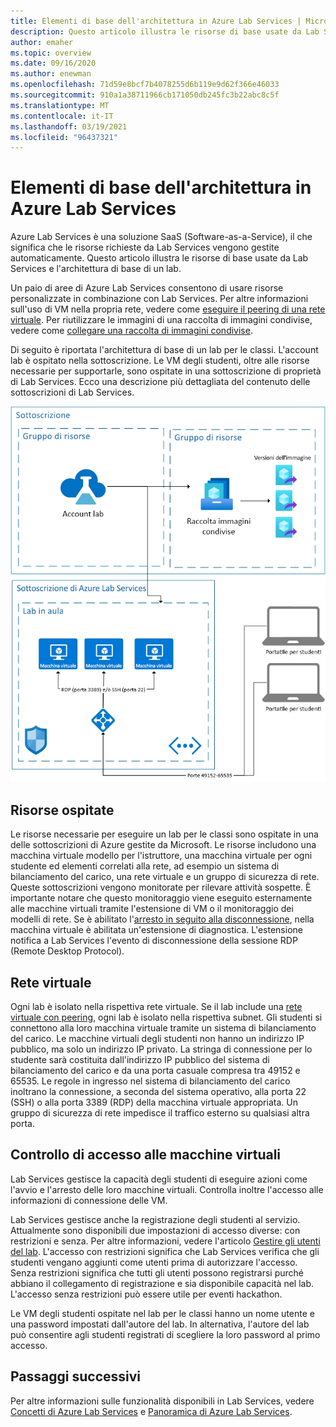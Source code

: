```yaml
---
title: Elementi di base dell'architettura in Azure Lab Services | Microsoft Docs
description: Questo articolo illustra le risorse di base usate da Lab Services e l'architettura di base di un lab.
author: emaher
ms.topic: overview
ms.date: 09/16/2020
ms.author: enewman
ms.openlocfilehash: 71d59e8bcf7b4078255d6b119e9d62f366e46033
ms.sourcegitcommit: 910a1a38711966cb171050db245fc3b22abc8c5f
ms.translationtype: MT
ms.contentlocale: it-IT
ms.lasthandoff: 03/19/2021
ms.locfileid: "96437321"
---
```

# <a name="architecture-fundamentals-in-azure-lab-services"></a>Elementi di base dell'architettura in Azure Lab Services

Azure Lab Services è una soluzione SaaS (Software-as-a-Service), il che significa che le risorse richieste da Lab Services vengono gestite automaticamente. Questo articolo illustra le risorse di base usate da Lab Services e l'architettura di base di un lab.  

Un paio di aree di Azure Lab Services consentono di usare risorse personalizzate in combinazione con Lab Services.  Per altre informazioni sull'uso di VM nella propria rete, vedere come [eseguire il peering di una rete virtuale](how-to-connect-peer-virtual-network.md).  Per riutilizzare le immagini di una raccolta di immagini condivise, vedere come [collegare una raccolta di immagini condivise](how-to-attach-detach-shared-image-gallery.md).

Di seguito è riportata l'architettura di base di un lab per le classi.  L'account lab è ospitato nella sottoscrizione. Le VM degli studenti, oltre alle risorse necessarie per supportarle, sono ospitate in una sottoscrizione di proprietà di Lab Services. Ecco una descrizione più dettagliata del contenuto delle sottoscrizioni di Lab Services.

![Architettura di base dei lab](./media/classroom-labs-fundamentals/labservices-basic-architecture.png)

## <a name="hosted-resources"></a>Risorse ospitate

Le risorse necessarie per eseguire un lab per le classi sono ospitate in una delle sottoscrizioni di Azure gestite da Microsoft.  Le risorse includono una macchina virtuale modello per l'istruttore, una macchina virtuale per ogni studente ed elementi correlati alla rete, ad esempio un sistema di bilanciamento del carico, una rete virtuale e un gruppo di sicurezza di rete.  Queste sottoscrizioni vengono monitorate per rilevare attività sospette.  È importante notare che questo monitoraggio viene eseguito esternamente alle macchine virtuali tramite l'estensione di VM o il monitoraggio dei modelli di rete.  Se è abilitato l'[arresto in seguito alla disconnessione](how-to-enable-shutdown-disconnect.md), nella macchina virtuale è abilitata un'estensione di diagnostica. L'estensione notifica a Lab Services l'evento di disconnessione della sessione RDP (Remote Desktop Protocol).

## <a name="virtual-network"></a>Rete virtuale

Ogni lab è isolato nella rispettiva rete virtuale.  Se il lab include una [rete virtuale con peering](how-to-connect-peer-virtual-network.md), ogni lab è isolato nella rispettiva subnet.  Gli studenti si connettono alla loro macchina virtuale tramite un sistema di bilanciamento del carico.  Le macchine virtuali degli studenti non hanno un indirizzo IP pubblico, ma solo un indirizzo IP privato.  La stringa di connessione per lo studente sarà costituita dall'indirizzo IP pubblico del sistema di bilanciamento del carico e da una porta casuale compresa tra 49152 e 65535.  Le regole in ingresso nel sistema di bilanciamento del carico inoltrano la connessione, a seconda del sistema operativo, alla porta 22 (SSH) o alla porta 3389 (RDP) della macchina virtuale appropriata. Un gruppo di sicurezza di rete impedisce il traffico esterno su qualsiasi altra porta.

## <a name="access-control-to-the-virtual-machines"></a>Controllo di accesso alle macchine virtuali

Lab Services gestisce la capacità degli studenti di eseguire azioni come l'avvio e l'arresto delle loro macchine virtuali.  Controlla inoltre l'accesso alle informazioni di connessione delle VM.

Lab Services gestisce anche la registrazione degli studenti al servizio. Attualmente sono disponibili due impostazioni di accesso diverse: con restrizioni e senza. Per altre informazioni, vedere l'articolo [Gestire gli utenti del lab](how-to-configure-student-usage.md#send-invitations-to-users). L'accesso con restrizioni significa che Lab Services verifica che gli studenti vengano aggiunti come utenti prima di autorizzare l'accesso. Senza restrizioni significa che tutti gli utenti possono registrarsi purché abbiano il collegamento di registrazione e sia disponibile capacità nel lab. L'accesso senza restrizioni può essere utile per eventi hackathon.

Le VM degli studenti ospitate nel lab per le classi hanno un nome utente e una password impostati dall'autore del lab.  In alternativa, l'autore del lab può consentire agli studenti registrati di scegliere la loro password al primo accesso.  

## <a name="next-steps"></a>Passaggi successivi

Per altre informazioni sulle funzionalità disponibili in Lab Services, vedere [Concetti di Azure Lab Services](classroom-labs-concepts.md) e [Panoramica di Azure Lab Services](classroom-labs-overview.md).
